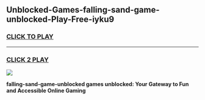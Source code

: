 
## Unblocked-Games-falling-sand-game-unblocked-Play-Free-iyku9
<h3>
<a href="https://premium76.site?title=falling-sand-game-unblocked&ref=21A">CLICK TO PLAY</a></h3>
<hr>

<h3>
<a href="https://premium76.site?title=falling-sand-game-unblocked&ref=21A">CLICK 2 PLAY</a>
  
</h3>

<a href="https://premium76.site?title=falling-sand-game-unblocked&ref=21A"><img src="https://clearcache.store/games.png"></a>


**falling-sand-game-unblocked games unblocked: Your Gateway to Fun and Accessible Online Gaming**
